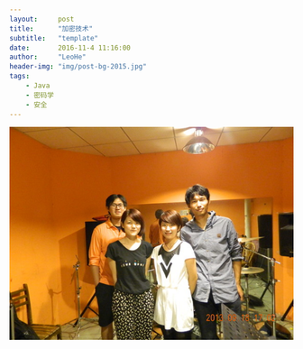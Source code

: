 ```yaml
---
layout:     post
title:      "加密技术"
subtitle:   "template"
date:       2016-11-4 11:16:00
author:     "LeoHe"
header-img: "img/post-bg-2015.jpg"
tags:
    - Java
    - 密码学
    - 安全
---
```


![MXX](/img/about-bg.jpg)
